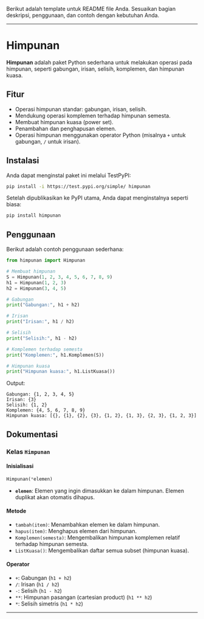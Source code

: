 Berikut adalah template untuk README file Anda. Sesuaikan bagian deskripsi, penggunaan, dan contoh dengan kebutuhan Anda.

---

# Himpunan

**Himpunan** adalah paket Python sederhana untuk melakukan operasi pada himpunan, seperti gabungan, irisan, selisih, komplemen, dan himpunan kuasa.

## Fitur

- Operasi himpunan standar: gabungan, irisan, selisih.
- Mendukung operasi komplemen terhadap himpunan semesta.
- Membuat himpunan kuasa (power set).
- Penambahan dan penghapusan elemen.
- Operasi himpunan menggunakan operator Python (misalnya `+` untuk gabungan, `/` untuk irisan).

## Instalasi

Anda dapat menginstal paket ini melalui TestPyPI:

```bash
pip install -i https://test.pypi.org/simple/ himpunan
```

Setelah dipublikasikan ke PyPI utama, Anda dapat menginstalnya seperti biasa:
```bash
pip install himpunan
```

## Penggunaan

Berikut adalah contoh penggunaan sederhana:

```python
from himpunan import Himpunan

# Membuat himpunan
S = Himpunan(1, 2, 3, 4, 5, 6, 7, 8, 9)
h1 = Himpunan(1, 2, 3)
h2 = Himpunan(3, 4, 5)

# Gabungan
print("Gabungan:", h1 + h2)

# Irisan
print("Irisan:", h1 / h2)

# Selisih
print("Selisih:", h1 - h2)

# Komplemen terhadap semesta
print("Komplemen:", h1.Komplemen(S))

# Himpunan kuasa
print("Himpunan kuasa:", h1.ListKuasa())
```

Output:
```
Gabungan: {1, 2, 3, 4, 5}
Irisan: {3}
Selisih: {1, 2}
Komplemen: {4, 5, 6, 7, 8, 9}
Himpunan kuasa: [{}, {1}, {2}, {3}, {1, 2}, {1, 3}, {2, 3}, {1, 2, 3}]
```

## Dokumentasi

### Kelas `Himpunan`

#### **Inisialisasi**
```python
Himpunan(*elemen)
```
- **`elemen`**: Elemen yang ingin dimasukkan ke dalam himpunan. Elemen duplikat akan otomatis dihapus.

#### **Metode**
- `tambah(item)`: Menambahkan elemen ke dalam himpunan.
- `hapus(item)`: Menghapus elemen dari himpunan.
- `Komplemen(semesta)`: Mengembalikan himpunan komplemen relatif terhadap himpunan semesta.
- `ListKuasa()`: Mengembalikan daftar semua subset (himpunan kuasa).

#### **Operator**
- `+`: Gabungan (`h1 + h2`)
- `/`: Irisan (`h1 / h2`)
- `-`: Selisih (`h1 - h2`)
- `**`: Himpunan pasangan (cartesian product) (`h1 ** h2`)
- `*`: Selisih simetris (`h1 * h2`)

---
